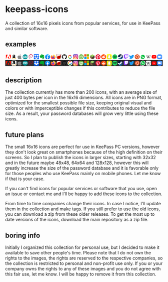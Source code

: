 # keepass-icons
A collection of 16x16 pixels icons from popular services, for use in KeePass and similar software.

## examples
![Some example icons](/examples.png "Example icons")

## description
The collection currently has more than 200 icons, with an average size of just 400 bytes per icon in the 16x16 dimensions. All icons are in PNG format, optimized for the smallest possible file size, keeping original visual and colors or with imperceptible changes if this contributes to reduce the file size. As a result, your password databases will grow very little using these icons.

## future plans
The small 16x16 icons are perfect for use in KeePass PC versions, however they don't look great on smartphones because of the high definition on their screens. So I plan to publish the icons in larger sizes, starting with 32x32 and in the future maybe 48x48, 64x64 and 128x128, however this will greatly increase the size of the password database and it is favorable only for those peoples who use KeePass mainly on mobile phones. Let me know if that is your case.

If you can't find icons for popular services or software that you use, open an issue or contact me and I'll be happy to add these icons to the collection.

From time to time companies change their icons. In case I notice, I'll update them in the collection and make tags. If you still prefer to use the old icons, you can download a zip from these older releases. To get the most up to date versions of the icons, download the main repository as a zip file.

## boring info
Initially I organized this collection for personal use, but I decided to make it available to save other people's time. Please note that I do not own the rights to the images, the rights are reserved to the respective companies, so the collection is restricted to personal and non-profit use only. If you or your company owns the rights to any of these images and you do not agree with this fair use, let me know. I will be happy to remove it from this collection.
